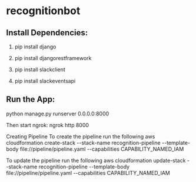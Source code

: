 # recognitionbot
## Install Dependencies:

1. pip install django

2. pip install djangorestframework

3. pip install slackclient

4. pip install slackeventsapi


## Run the App:
python manage.py runserver 0.0.0.0:8000

Then start ngrok:
ngrok http 8000

Creating Pipeline
To create the pipeline run the following aws cloudformation create-stack --stack-name recognition-pipeline --template-body file://pipeline/pipeline.yaml --capabilities CAPABILITY_NAMED_IAM

To update the pipeline run the following aws cloudformation update-stack --stack-name recognition-pipeline --template-body file://pipeline/pipeline.yaml --capabilities CAPABILITY_NAMED_IAM